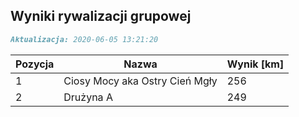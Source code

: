 ## Wyniki rywalizacji grupowej

```markdown
Aktualizacja: 2020-06-05 13:21:20
```

Pozycja | Nazwa | Wynik [km] |
------------ | -------------  | -------------
 1 |Ciosy Mocy aka Ostry Cień Mgły | 256 
 2 |Drużyna A | 249